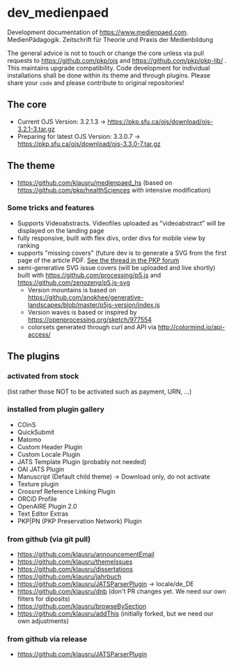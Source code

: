 # dev_medienpaed
Development documentation of https://www.medienpaed.com. MedienPädagogik. Zeitschrift für Theorie und Praxis der Medienbildung

The general advice is not to touch or change the core unless via pull requests to https://github.com/pkp/ojs and https://github.com/pkp/pkp-lib/ . This maintains upgrade compatibility. Code development for individual installations shall be done within its theme and through plugins. Please share your ```code``` and please contribute to original repositories!


## The core
* Current OJS Version: 3.2.1.3 -> https://pkp.sfu.ca/ojs/download/ojs-3.2.1-3.tar.gz
* Preparing for latest OJS Version: 3.3.0.7 -> https://pkp.sfu.ca/ojs/download/ojs-3.3.0-7.tar.gz


## The theme
* https://github.com/klausru/medienpaed_hs (based on https://github.com/pkp/healthSciences with intensive modification)


### Some tricks and features
* Supports Videoabstracts. Videofiles uploaded as "videoabstract" will be displayed on the landing page
* fully responsive, built with flex divs, order divs for mobile view by ranking
* supports "missing covers" (future dev is to generate a SVG from the first page of the article PDF. [See the thread in the PKP forum](https://forum.pkp.sfu.ca/t/automatically-generate-article-covers-thumbnails-from-pdf/65217)
* semi-generative SVG issue covers (will be uploaded and live shortly) built with https://github.com/processing/p5.js and https://github.com/zenozeng/p5.js-svg
  * Version mountains is based on https://github.com/anokhee/generative-landscapes/blob/master/p5js-version/index.js
  * Version waves is based or inspired by https://openprocessing.org/sketch/977554
  * colorsets generated through curl and API via http://colormind.io/api-access/

## The plugins


### activated from stock
(list rather those NOT to be activated such as payment, URN, ...)


### installed from plugin gallery
* COinS
* QuickSubmit
* Matomo
* Custom Header Plugin
* Custom Locale Plugin
* JATS Template Plugin (probably not needed)
* OAI JATS Plugin
* Manuscript (Default child theme) -> Download only, do not activate
* Texture plugin
* Crossref Reference Linking Plugin
* ORCiD Profile
* OpenAIRE Plugin 2.0
* Text Editor Extras
* PKP|PN (PKP Preservation Network) Plugin


### from github (via git pull)
* https://github.com/klausru/announcementEmail
* https://github.com/klausru/themeIssues
* https://github.com/klausru/dissertations
* https://github.com/klausru/jahrbuch
* https://github.com/klausru/JATSParserPlugin -> locale/de_DE
* https://github.com/klausru/dnb (don't PR changes yet. We need our own filters for diposits)
* https://github.com/klausru/browseBySection
* https://github.com/klausru/addThis (initially forked, but we need our own adjustments)


### from github via release
* https://github.com/klausru/JATSParserPlugin
